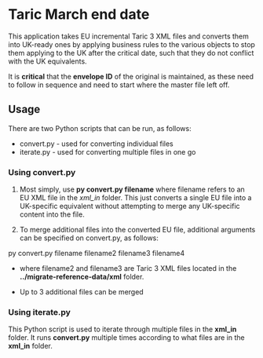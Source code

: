 # Taric March end date
This application takes EU incremental Taric 3 XML files and converts
them into UK-ready ones by applying business rules to the various
objects to stop them applying to the UK after the critical date,
such that they do not conflict with the UK equivalents.

It is **critical** that the **envelope ID** of the original is maintained, as these need to
follow in sequence and need to start where the master file left off.

Usage
-----
There are two Python scripts that can be run, as follows:

* convert.py - used for converting individual files
* iterate.py - used for converting multiple files in one go

### Using convert.py

1. Most simply, use **py convert.py filename** where filename refers to an EU XML file in the 
    *xml_in* folder. This just converts a single EU file into a UK-specific equivalent
    without attempting to merge any UK-specific content into the file.

2. To merge additional files into the converted EU file, additional arguments can be specified
    on convert.py, as follows:

  py convert.py filename filename2 filename3 filename4

  * where filename2 and filename3 are Taric 3 XML files located in the **../migrate-reference-data/xml** folder.

  * Up to 3 additional files can be merged

### Using iterate.py

This Python script is used to iterate through multiple files in the **xml_in** folder. It runs **convert.py** multiple times according to what files are in the **xml_in** folder.